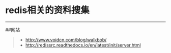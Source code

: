 # redis相关的资料搜集
------
##网站
> *  http://www.voidcn.com/blog/walkbob/
> *  http://redissrc.readthedocs.io/en/latest/init/server.html
